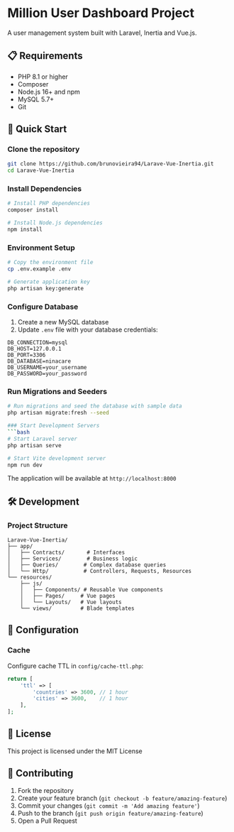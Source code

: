 # Million User Dashboard Project

A user management system built with Laravel, Inertia and Vue.js.

## 📋 Requirements

- PHP 8.1 or higher
- Composer
- Node.js 16+ and npm
- MySQL 5.7+
- Git

## 🚀 Quick Start

### Clone the repository
```bash
git clone https://github.com/brunovieira94/Larave-Vue-Inertia.git
cd Larave-Vue-Inertia
```

### Install Dependencies
```bash
# Install PHP dependencies
composer install

# Install Node.js dependencies
npm install
```

### Environment Setup
```bash
# Copy the environment file
cp .env.example .env

# Generate application key
php artisan key:generate
```

### Configure Database
1. Create a new MySQL database
2. Update `.env` file with your database credentials:
```
DB_CONNECTION=mysql
DB_HOST=127.0.0.1
DB_PORT=3306
DB_DATABASE=ninacare
DB_USERNAME=your_username
DB_PASSWORD=your_password
```

### Run Migrations and Seeders
```bash
# Run migrations and seed the database with sample data
php artisan migrate:fresh --seed

### Start Development Servers
```bash
# Start Laravel server
php artisan serve

# Start Vite development server
npm run dev
```

The application will be available at `http://localhost:8000`

## 🛠️ Development

### Project Structure

```
Larave-Vue-Inertia/
├── app/
│   ├── Contracts/       # Interfaces
│   ├── Services/        # Business logic
│   ├── Queries/        # Complex database queries
│   └── Http/           # Controllers, Requests, Resources
└── resources/
    ├── js/
    │   ├── Components/ # Reusable Vue components
    │   ├── Pages/     # Vue pages
    │   └── Layouts/   # Vue layouts
    └── views/         # Blade templates

```

## 🔧 Configuration

### Cache
Configure cache TTL in `config/cache-ttl.php`:
```php
return [
    'ttl' => [
        'countries' => 3600, // 1 hour
        'cities' => 3600,    // 1 hour
    ],
];
```

## 📄 License

This project is licensed under the MIT License

## 👥 Contributing

1. Fork the repository
2. Create your feature branch (`git checkout -b feature/amazing-feature`)
3. Commit your changes (`git commit -m 'Add amazing feature'`)
4. Push to the branch (`git push origin feature/amazing-feature`)
5. Open a Pull Request
